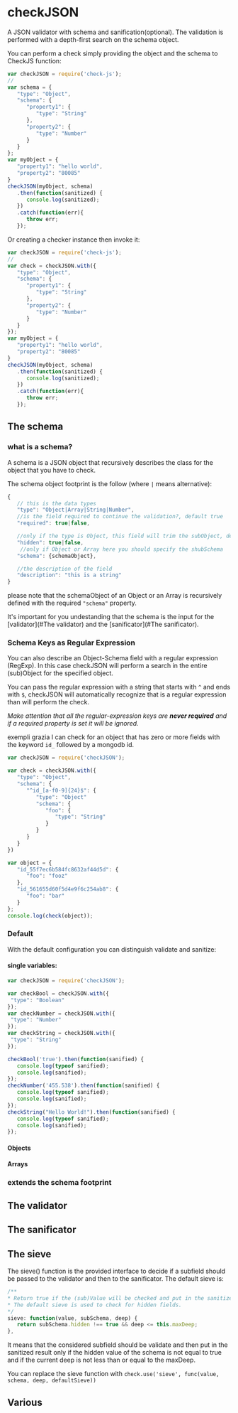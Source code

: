# checkJSON
A JSON validator with schema and sanification(optional). The validation is performed with a depth-first search on the schema object.

You can perform a check simply providing the object and the schema to CheckJS function:

```javascript
var checkJSON = require('check-js');
//
var schema = {
   "type": "Object",
   "schema": {
      "property1": {
         "type": "String"
      },
      "property2": {
         "type": "Number"
      }
   }
};
var myObject = {
   "property1": "hello world",
   "property2": "80085"
}
checkJSON(myObject, schema)
   .then(function(sanitized) {
      console.log(sanitized);
   })
   .catch(function(err){
      throw err;
   });
```

Or creating a checker instance then invoke it:

```javascript
var checkJSON = require('check-js');
//
var check = checkJSON.with({
   "type": "Object",
   "schema": {
      "property1": {
         "type": "String"
      },
      "property2": {
         "type": "Number"
      }
   }
});
var myObject = {
   "property1": "hello world",
   "property2": "80085"
}
checkJSON(myObject, schema)
   .then(function(sanitized) {
      console.log(sanitized);
   })
   .catch(function(err){
      throw err;
   });
```

## The schema
### what is a schema?
A schema is a JSON object that recursively describes the class for the object that you have to check.

The schema object footprint is the follow (where `|` means alternative):

```javascript
{
   // this is the data types
   "type": "Object|Array|String|Number",
   //is the field required to continue the validation?, default true
   "required": true|false,

   //only if the type is Object, this field will trim the subObject, default false
   "hidden": true|false,
    //only if Object or Array here you should specify the shubSchema
   "schema": {schemaObject},

   //the description of the field
   "description": "this is a string"
}
```
please note that the schemaObject of an Object or an Array is recursively defined
with the required `"schema"` property.

It's important for you undestanding that the schema is the input for the [validator](#The validator) and the [sanificator](#The sanificator).

### Schema Keys as Regular Expression
You can also describe an Object-Schema field with a regular expression (RegExp).
In this case checkJSON will perform a search in the entire (sub)Object for the specified object.

You can pass the regular expression with a string that starts with `^` and ends with `$`,
checkJSON will automatically recognize that is a regular expression than will perform the check.

*Make attention that all the regular-expression keys are **never required**
and if a required property is set it will be ignored.*

exempli grazia I can check for an object that has zero or more fields with the
keyword `id_` followed by a mongodb id.
```javascript
var checkJSON = require('checkJSON');

var check = checkJSON.with({
   "type": "Object",
   "schema": {
      "^id_[a-f0-9]{24}$": {
         "type": "Object"
         "schema": {
            "foo": {
               "type": "String"
            }
         }
      }
   }
})

var object = {
   "id_55f7ec6b584fc8632af44d5d": {
      "foo": "fooz"
   },
   "id_561655d60f5d4e9f6c254ab8": {
      "foo": "bar"
   }
};
console.log(check(object));
```

### Default
With the default configuration you can distinguish validate and sanitize:

#### single variables:

```javascript
var checkJSON = require('checkJSON');

var checkBool = checkJSON.with({
 "type": "Boolean"
});
var checkNumber = checkJSON.with({
 "type": "Number"
});
var checkString = checkJSON.with({
 "type": "String"
});

checkBool('true').then(function(sanified) {
   console.log(typeof sanified);
   console.log(sanified);
});
checkNumber('455.538').then(function(sanified) {
   console.log(typeof sanified);
   console.log(sanified);
});
checkString("Hello World!").then(function(sanified) {
   console.log(typeof sanified);
   console.log(sanified);
});
```

#### Objects
#### Arrays
### extends the schema footprint
## The validator
## The sanificator
## The sieve
The sieve() function is the provided interface to decide if a subfield should be
passed to the validator and then to the sanificator.
The default sieve is:
```javascript
/**
* Return true if the (sub)Value will be checked and put in the sanitized object
* The default sieve is used to check for hidden fields.
*/
sieve: function(value, subSchema, deep) {
   return subSchema.hidden !== true && deep <= this.maxDeep;
},
```
It means that the considered subfield should be validate and then put in the
sanitized result only if the hidden value of the schema is not equal to true and
if the current deep is not less than or equal to the maxDeep.

You can replace the sieve function with ```check.use('sieve', func(value, schema, deep, defaultSieve))```

## Various
